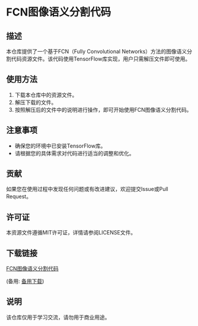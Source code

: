 # FCN图像语义分割代码

## 描述
本仓库提供了一个基于FCN（Fully Convolutional Networks）方法的图像语义分割代码资源文件。该代码使用TensorFlow库实现，用户只需解压文件即可使用。

## 使用方法
1. 下载本仓库中的资源文件。
2. 解压下载的文件。
3. 按照解压后的文件中的说明进行操作，即可开始使用FCN图像语义分割代码。

## 注意事项
- 确保您的环境中已安装TensorFlow库。
- 请根据您的具体需求对代码进行适当的调整和优化。

## 贡献
如果您在使用过程中发现任何问题或有改进建议，欢迎提交Issue或Pull Request。

## 许可证
本资源文件遵循MIT许可证，详情请参阅LICENSE文件。

## 下载链接
[FCN图像语义分割代码](https://pan.quark.cn/s/cdb26b88ef98) 

(备用: [备用下载](https://pan.baidu.com/s/1m2bZDkhoiTUyoNLmLdE2Zg?pwd=1234))

## 说明

该仓库仅用于学习交流，请勿用于商业用途。
